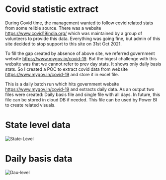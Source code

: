 
# Covid statistic extract

During Covid time, the management wanted to follow covid related stats from some relible source.
There was a website https://www.covid19india.org/ which was maintained by a group of volunteers to provide this data.
Everything was going fine, but admin of this site decided to  stop support to this site on 31st Oct 2021.

To fill the gap created by absence of above site, we referred government website https://www.mygov.in/covid-19.
But the bigest challenge with this website was that we cannot refer to prev day stats. It shows only daily basis stats.
So I created a POC to extract covid data from website https://www.mygov.in/covid-19 and store it in excel file.

This is a daily batch run which hits government website https://www.mygov.in/covid-19 and extracts daily data.
As an output two files were created: Daily basis file and single file with all days.
In future, this file can be stored in cloud DB if needed. 
This file can be used by Power BI to create related visuals.

# State level data
![State-Level](https://user-images.githubusercontent.com/95287626/164154398-1b504e47-7a20-465f-ae57-3b0296cfb615.JPG)


# Daily basis data
![Dau-level](https://user-images.githubusercontent.com/95287626/164154382-8593936a-eca3-4831-af99-a47287174b1d.JPG)


